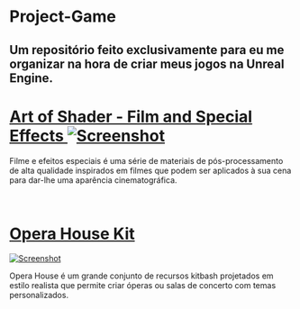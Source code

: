 # Project-Game
Um repositório feito exclusivamente para eu me organizar na hora de criar meus jogos na Unreal Engine.
---
<div>
  <div>
    <h1>
      <a href="https://www.unrealengine.com/marketplace/en-US/product/art-of-shader-film-and-special-effects" target="_blank" > Art of Shader - Film and Special Effects 
      <img src="https://cdn1.epicgames.com/ue/product/Screenshot/AOSFilmAndSpecialEffectsScreensho08-1920x1080-db01910cc895450afdb69e6ad7552213.png?resize=1&w=1920" alt="Screenshot">
    </a>
    </h1>
    <p> Filme e efeitos especiais é uma série de materiais de pós-processamento de alta qualidade inspirados em filmes que podem ser aplicados à sua cena para dar-lhe uma aparência cinematográfica. </p>
  </div>
  </br>
  <div>
    <h1>
      <a href="https://www.unrealengine.com/marketplace/en-US/product/46804dd0fbe44ed0aa4c6d5b56774d3a" target="_blank" > Opera House Kit </a>
    </h1>
    <a href="https://cdn1.epicgames.com/ue/product/Screenshot/HighresScreenshot00001-1920x1080-d3faac4794feceb837a0232f3506221e.jpg?resize=1&w=1920" target="_blank">
      <img src="https://cdn1.epicgames.com/ue/product/Screenshot/HighresScreenshot00001-1920x1080-d3faac4794feceb837a0232f3506221e.jpg?resize=1&w=1920" alt="Screenshot">
    </a>
    <p> Opera House é um grande conjunto de recursos kitbash projetados em estilo realista que permite criar óperas ou salas de concerto com temas personalizados. </p>
  </div>
  </br>
</div>


